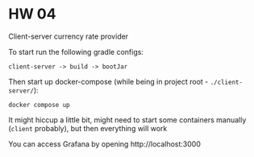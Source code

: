 # HW 04
Client-server currency rate provider

To start run the following gradle configs:
```
client-server -> build -> bootJar
```

Then start up docker-compose (while being in project root - `./client-server/`):
```shell
docker compose up
```

It might hiccup a little bit, might need to start some containers manually (`client` probably),
but then everything will work

You can access Grafana by opening http://localhost:3000
